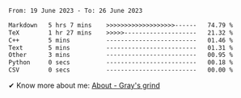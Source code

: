 <!--START_SECTION:waka-->

```txt
From: 19 June 2023 - To: 26 June 2023

Markdown   5 hrs 7 mins    >>>>>>>>>>>>>>>>>>>------   74.79 %
TeX        1 hr 27 mins    >>>>>--------------------   21.32 %
C++        5 mins          -------------------------   01.46 %
Text       5 mins          -------------------------   01.31 %
Other      3 mins          -------------------------   00.95 %
Python     0 secs          -------------------------   00.18 %
CSV        0 secs          -------------------------   00.00 %
```

<!--END_SECTION:waka-->

<!-- [![grayxu's github stats](https://github-readme-stats.vercel.app/api?username=grayxu&count_private=true&show_icons=true)](https://github.com/grayxu) -->

✔ Know more about me: [About - Gray's grind](https://www.grayxu.cn/)
